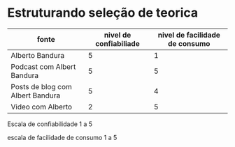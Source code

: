 # Estruturando seleção de teorica

| fonte | nivel de confiabiliade | nivel de facilidade de consumo |
| ----- | ---------------------- | ------------------------------ |
| Alberto Bandura | 5 | 1 |
| Podcast com Albert Bandura | 5 | 5 |
| Posts de blog com Albert Bandura | 5 | 4 |
| Video com Alberto | 2 | 5 |


Escala de confiabilidade 1 a 5

escala de facilidade de consumo 1 a 5
